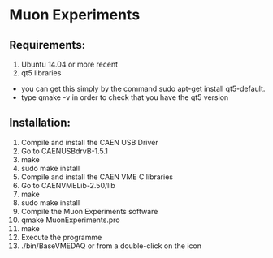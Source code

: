 # Muon Experiments
## Requirements:
1. Ubuntu 14.04 or more recent
2. qt5 libraries
  * you can get this simply by the command sudo apt-get install qt5-default.
  * type qmake -v in order to check that you have the qt5 version

## Installation:
1. Compile and install the CAEN USB Driver
  1. Go to CAENUSBdrvB-1.5.1
  2. make
  3. sudo make install
2. Compile and install the CAEN VME C libraries
  1. Go to CAENVMELib-2.50/lib
  2. make
  3. sudo make install
3. Compile the Muon Experiments software
  1. qmake MuonExperiments.pro
  2. make
4. Execute the programme
  1. ./bin/BaseVMEDAQ or from a double-click on the icon

